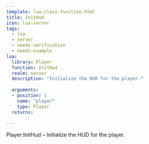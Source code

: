 ```yaml
---
template: lua-class-function.html
title: InitHud
icon: lua-server
tags:
  - lua
  - server
  - needs-verification
  - needs-example
lua:
  library: Player
  function: InitHud
  realm: server
  description: "Initialize the HUD for the player."
  
  arguments:
  - position: 1
    name: "player"
    type: Player
  returns:
    
---
```


<div class="lua__search__keywords">
Player:InitHud &#x2013; Initialize the HUD for the player.
</div>
